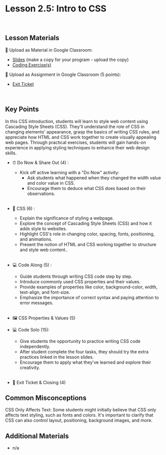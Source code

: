 # Lesson 2.5: Intro to CSS

<br>

## Lesson Materials

📖 Upload as Material in Google Classroom:
- [Slides](https://docs.google.com/presentation/d/1HJ0E9KOGga7amRSR5OwIc8Qli1AKC3O2IzMea6VCVhw/edit?usp=sharing) (make a copy for your program - upload the copy)
- [Coding Exercise(s)](https://github.com/itscodenation/int-u2l5-23-24-student-exercises)

📝 Upload as Assignment in Google Classroom (5 points):
- [Exit Ticket](https://forms.gle/eA7oJj7C3F1X9QmR6)

<br>

## Key Points
In this CSS introduction, students will learn to style web content using Cascading Style Sheets (CSS). They'll understand the role of CSS in changing elements' appearance, grasp the basics of writing CSS rules, and appreciate how HTML and CSS work together to create visually appealing web pages. Through practical exercises, students will gain hands-on experience in applying styling techniques to enhance their web design skills.


- ⏰ Do Now & Share Out (4) : 
    -  Kick off active learning with a "Do Now" activity:
        -  Ask students what happened when they changed the width value and color value in CSS.
        -  Encourage them to deduce what CSS does based on their observations. <br><br>

- 🎨 CSS (6) : 
    - Explain the significance of styling a webpage.
    - Explore the concept of Cascading Style Sheets (CSS) and how it adds style to websites.
    - Highlight CSS's role in changing color, spacing, fonts, positioning, and animations.
    - Present the notion of HTML and CSS working together to structure and style web content..<br><br>

- 💻 Code Along (5) :
    - Guide students through writing CSS code step by step.
    - Introduce commonly used CSS properties and their values.
    - Provide examples of properties like color, background-color, width, text-align, and font-size.
    - Emphasize the importance of correct syntax and paying attention to error messages.<br><br>

- 🖼️ CSS Properties & Values (5) 

- 💻 Code Solo (15): 
    - Give students the opportunity to practice writing CSS code independently.
    - After student complete the four tasks, they should try the extra practices linked in the lesson slides.
    - Encourage them to apply what they've learned and explore their creativity. <br><br>

- 👋 Exit Ticket & Closing (4)


## Common Misconceptions
CSS Only Affects Text: Some students might initially believe that CSS only affects text styling, such as fonts and colors. It's important to clarify that CSS can also control layout, positioning, background images, and more.


## Additional Materials
- n/a
